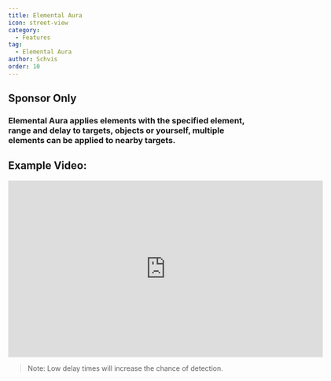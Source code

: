 ```yaml
---
title: Elemental Aura
icon: street-view
category:
  - Features
tag:
  - Elemental Aura
author: Schvis
order: 10
---
```


## Sponsor Only
### Elemental Aura applies elements with the specified element, range and delay to  targets, objects or yourself, multiple elements can be applied to nearby targets.

## Example Video:

<iframe width="640" height="360" src="https://www.youtube.com/embed/FskTJiknOgQ?list=PL5eI1Tb64p56g27qfYk7VuFTz4FK6YrKa" title="Korepi - Elemental Aura (Sponsor)" frameborder="0" allow="accelerometer; autoplay; clipboard-write; encrypted-media; gyroscope; picture-in-picture; web-share" allowfullscreen></iframe>

> Note: Low delay times will increase the chance of detection.



